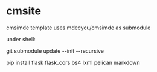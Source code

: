 # cmsite
cmsimde template uses mdecycu/cmsimde as submodule

under shell:

git submodule update --init --recursive

pip install flask flask_cors bs4 lxml pelican markdown
